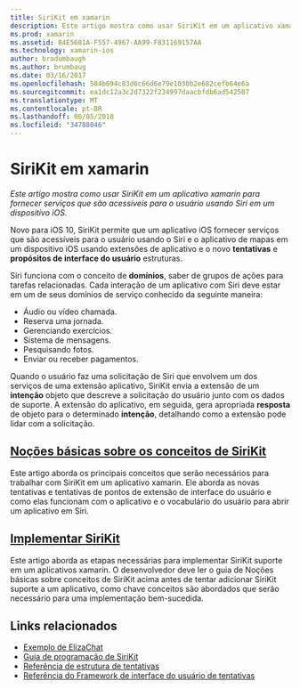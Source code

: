 ```yaml
---
title: SiriKit em xamarin
description: Este artigo mostra como usar SiriKit em um aplicativo xamarin para fornecer serviços que são acessíveis para o usuário usando Siri em um dispositivo iOS.
ms.prod: xamarin
ms.assetid: 84E5681A-F557-4967-AA99-F831169157AA
ms.technology: xamarin-ios
author: bradumbaugh
ms.author: brumbaug
ms.date: 03/16/2017
ms.openlocfilehash: 584b694c83d6c66d6e79e1030b2e682cefb64e6a
ms.sourcegitcommit: ea1dc12a3c2d7322f234997daacbfdb6ad542507
ms.translationtype: MT
ms.contentlocale: pt-BR
ms.lasthandoff: 06/05/2018
ms.locfileid: "34788046"
---
```

# <a name="sirikit-in-xamarinios"></a>SiriKit em xamarin

_Este artigo mostra como usar SiriKit em um aplicativo xamarin para fornecer serviços que são acessíveis para o usuário usando Siri em um dispositivo iOS._

Novo para iOS 10, SiriKit permite que um aplicativo iOS fornecer serviços que são acessíveis para o usuário usando o Siri e o aplicativo de mapas em um dispositivo iOS usando extensões de aplicativo e o novo **tentativas** e **propósitos de interface do usuário** estruturas.

Siri funciona com o conceito de **domínios**, saber de grupos de ações para tarefas relacionadas. Cada interação de um aplicativo com Siri deve estar em um de seus domínios de serviço conhecido da seguinte maneira:

- Áudio ou vídeo chamada.
- Reserva uma jornada.
- Gerenciando exercícios.
- Sistema de mensagens.
- Pesquisando fotos.
- Enviar ou receber pagamentos.

Quando o usuário faz uma solicitação de Siri que envolvem um dos serviços de uma extensão aplicativo, SiriKit envia a extensão de um **intenção** objeto que descreve a solicitação do usuário junto com os dados de suporte. A extensão do aplicativo, em seguida, gera apropriada **resposta** de objeto para o determinado **intenção**, detalhando como a extensão pode lidar com a solicitação.

## <a name="understanding-sirikit-conceptsiosplatformsirikitunderstanding-sirikitmd"></a>[Noções básicas sobre os conceitos de SiriKit](~/ios/platform/sirikit/understanding-sirikit.md)

Este artigo aborda os principais conceitos que serão necessários para trabalhar com SiriKit em um aplicativo xamarin. Ele aborda as novas tentativas e tentativas de pontos de extensão de interface do usuário e como elas funcionam com o aplicativo e o vocabulário do usuário para abrir um aplicativo em Siri.

## <a name="implementing-sirikitiosplatformsirikitimplementing-sirikitmd"></a>[Implementar SiriKit](~/ios/platform/sirikit/implementing-sirikit.md)

Este artigo aborda as etapas necessárias para implementar SiriKit suporte em um aplicativos xamarin. O desenvolvedor deve ler o guia de Noções básicas sobre conceitos de SiriKit acima antes de tentar adicionar SiriKit suporte a um aplicativo, como chave conceitos são abordados que serão necessário para uma implementação bem-sucedida.





## <a name="related-links"></a>Links relacionados

- [Exemplo de ElizaChat](https://developer.xamarin.com/samples/monotouch/ios10/ElizaChat/)
- [Guia de programação de SiriKit](https://developer.apple.com/library/prerelease/content/documentation/Intents/Conceptual/SiriIntegrationGuide/index.html)
- [Referência de estrutura de tentativas](https://developer.apple.com/reference/intents)
- [Referência do Framework de interface do usuário de tentativas](https://developer.apple.com/reference/intentsui)
